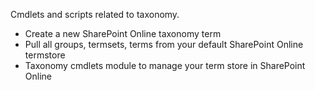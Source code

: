 Cmdlets and scripts related to taxonomy.


  * Create a new SharePoint Online taxonomy term
  * Pull all groups, termsets, terms from your default SharePoint Online termstore
  * Taxonomy cmdlets module to manage your term store in SharePoint Online
